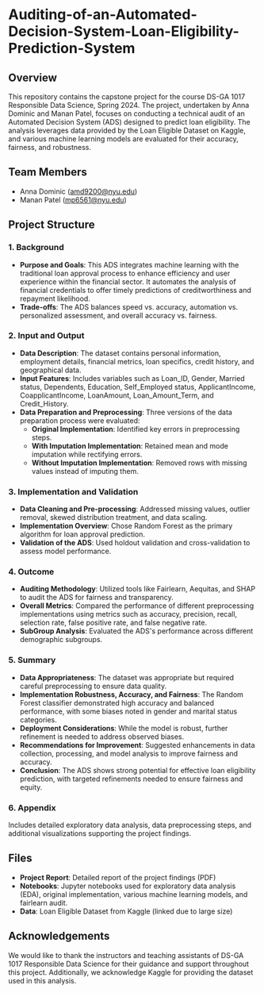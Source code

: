 # Auditing-of-an-Automated-Decision-System-Loan-Eligibility-Prediction-System

## Overview
This repository contains the capstone project for the course DS-GA 1017 Responsible Data Science, Spring 2024. The project, undertaken by Anna Dominic and Manan Patel, focuses on conducting a technical audit of an Automated Decision System (ADS) designed to predict loan eligibility. The analysis leverages data provided by the Loan Eligible Dataset on Kaggle, and various machine learning models are evaluated for their accuracy, fairness, and robustness.

## Team Members
- Anna Dominic (amd9200@nyu.edu)
- Manan Patel (mp6561@nyu.edu)

## Project Structure

### 1. Background
- **Purpose and Goals**: This ADS integrates machine learning with the traditional loan approval process to enhance efficiency and user experience within the financial sector. It automates the analysis of financial credentials to offer timely predictions of creditworthiness and repayment likelihood.
- **Trade-offs**: The ADS balances speed vs. accuracy, automation vs. personalized assessment, and overall accuracy vs. fairness.

### 2. Input and Output
- **Data Description**: The dataset contains personal information, employment details, financial metrics, loan specifics, credit history, and geographical data.
- **Input Features**: Includes variables such as Loan_ID, Gender, Married status, Dependents, Education, Self_Employed status, ApplicantIncome, CoapplicantIncome, LoanAmount, Loan_Amount_Term, and Credit_History.
- **Data Preparation and Preprocessing**: Three versions of the data preparation process were evaluated:
  - **Original Implementation**: Identified key errors in preprocessing steps.
  - **With Imputation Implementation**: Retained mean and mode imputation while rectifying errors.
  - **Without Imputation Implementation**: Removed rows with missing values instead of imputing them.

### 3. Implementation and Validation
- **Data Cleaning and Pre-processing**: Addressed missing values, outlier removal, skewed distribution treatment, and data scaling.
- **Implementation Overview**: Chose Random Forest as the primary algorithm for loan approval prediction.
- **Validation of the ADS**: Used holdout validation and cross-validation to assess model performance.

### 4. Outcome
- **Auditing Methodology**: Utilized tools like Fairlearn, Aequitas, and SHAP to audit the ADS for fairness and transparency.
- **Overall Metrics**: Compared the performance of different preprocessing implementations using metrics such as accuracy, precision, recall, selection rate, false positive rate, and false negative rate.
- **SubGroup Analysis**: Evaluated the ADS's performance across different demographic subgroups.

### 5. Summary
- **Data Appropriateness**: The dataset was appropriate but required careful preprocessing to ensure data quality.
- **Implementation Robustness, Accuracy, and Fairness**: The Random Forest classifier demonstrated high accuracy and balanced performance, with some biases noted in gender and marital status categories.
- **Deployment Considerations**: While the model is robust, further refinement is needed to address observed biases.
- **Recommendations for Improvement**: Suggested enhancements in data collection, processing, and model analysis to improve fairness and accuracy.
- **Conclusion**: The ADS shows strong potential for effective loan eligibility prediction, with targeted refinements needed to ensure fairness and equity.

### 6. Appendix
Includes detailed exploratory data analysis, data preprocessing steps, and additional visualizations supporting the project findings.

## Files
- **Project Report**: Detailed report of the project findings (PDF)
- **Notebooks**: Jupyter notebooks used for exploratory data analysis (EDA), original implementation, various machine learning models, and fairlearn audit.
- **Data**: Loan Eligible Dataset from Kaggle (linked due to large size)

## Acknowledgements
We would like to thank the instructors and teaching assistants of DS-GA 1017 Responsible Data Science for their guidance and support throughout this project. Additionally, we acknowledge Kaggle for providing the dataset used in this analysis.


